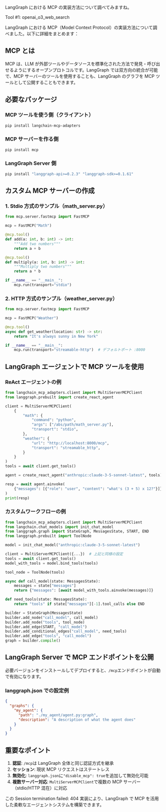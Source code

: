 LangGraph における MCP の実装方法について調べてみますね。

Tool #1: openai_o3_web_search

LangGraph における MCP（Model Context Protocol）の実装方法について調べました。以下に詳細をまとめます：

## MCP とは

MCP は、LLM が外部ツールやデータソースを標準化された方法で発見・呼び出せるようにするオープンプロトコルです。LangGraph では双方向の統合が可能で、MCP サーバーのツールを使用することも、LangGraph のグラフを MCP ツールとして公開することもできます。

## 必要なパッケージ

### MCP ツールを使う側（クライアント）

```bash
pip install langchain-mcp-adapters
```

### MCP サーバーを作る側

```bash
pip install mcp
```

### LangGraph Server 側

```bash
pip install "langgraph-api>=0.2.3" "langgraph-sdk>=0.1.61"
```

## カスタム MCP サーバーの作成

### 1. Stdio 方式のサンプル（math_server.py）

```python
from mcp.server.fastmcp import FastMCP

mcp = FastMCP("Math")

@mcp.tool()
def add(a: int, b: int) -> int:
    """Add two numbers"""
    return a + b

@mcp.tool()
def multiply(a: int, b: int) -> int:
    """Multiply two numbers"""
    return a * b

if __name__ == "__main__":
    mcp.run(transport="stdio")
```

### 2. HTTP 方式のサンプル（weather_server.py）

```python
from mcp.server.fastmcp import FastMCP

mcp = FastMCP("Weather")

@mcp.tool()
async def get_weather(location: str) -> str:
    return "It's always sunny in New York"

if __name__ == "__main__":
    mcp.run(transport="streamable-http")  # デフォルトポート :8000
```

## LangGraph エージェントで MCP ツールを使用

### ReAct エージェントの例

```python
from langchain_mcp_adapters.client import MultiServerMCPClient
from langgraph.prebuilt import create_react_agent

client = MultiServerMCPClient(
    {
        "math": {
            "command": "python",
            "args": ["/abs/path/math_server.py"],
            "transport": "stdio",
        },
        "weather": {
            "url": "http://localhost:8000/mcp",
            "transport": "streamable_http",
        }
    }
)
tools = await client.get_tools()

agent = create_react_agent("anthropic:claude-3-5-sonnet-latest", tools)

resp = await agent.ainvoke(
    {"messages": [{"role": "user", "content": "what's (3 + 5) x 12?"}]}
)
print(resp)
```

### カスタムワークフローの例

```python
from langchain_mcp_adapters.client import MultiServerMCPClient
from langchain.chat_models import init_chat_model
from langgraph.graph import StateGraph, MessagesState, START, END
from langgraph.prebuilt import ToolNode

model = init_chat_model("anthropic:claude-3-5-sonnet-latest")

client = MultiServerMCPClient({...})  # 上記と同様の設定
tools = await client.get_tools()
model_with_tools = model.bind_tools(tools)

tool_node = ToolNode(tools)

async def call_model(state: MessagesState):
    messages = state["messages"]
    return {"messages": [await model_with_tools.ainvoke(messages)]}

def need_tools(state: MessagesState):
    return "tools" if state["messages"][-1].tool_calls else END

builder = StateGraph(MessagesState)
builder.add_node("call_model", call_model)
builder.add_node("tools", tool_node)
builder.add_edge(START, "call_model")
builder.add_conditional_edges("call_model", need_tools)
builder.add_edge("tools", "call_model")
graph = builder.compile()
```

## LangGraph Server で MCP エンドポイントを公開

必要バージョンをインストールしてデプロイすると、`/mcp`エンドポイントが自動で有効になります。

### langgraph.json での設定例

```json
{
  "graphs": {
    "my_agent": {
      "path": "./my_agent/agent.py:graph",
      "description": "A description of what the agent does"
    }
  }
}
```

## 重要なポイント

1. **認証**: `/mcp`は LangGraph 全体と同じ認証方式を継承
2. **セッション**: 現状 MCP リクエストはステートレス
3. **無効化**: `langgraph.json`に`"disable_mcp": true`を追加して無効化可能
4. **複数サーバー対応**: `MultiServerMCPClient`で複数の MCP サーバー（stdio/HTTP 混在）に対応

この Session termination failed: 404
実装により、LangGraph で MCP を活用した柔軟なエージェントシステムを構築できます。
